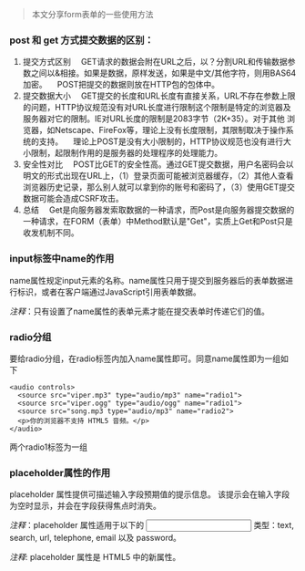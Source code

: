 >本文分享form表单的一些使用方法
### post 和 get 方式提交数据的区别：
1. 提交方式区别
  GET请求的数据会附在URL之后，以？分割URL和传输数据参数之间以&相接。如果是数据，原样发送，如果是中文/其他字符，则用BAS64加密。
 POST把提交的数据则放在HTTP包的包体中。 
2. 提交数据大小
 GET提交的长度和URL长度有直接关系，URL不存在参数上限的问题，HTTP协议规范没有对URL长度进行限制这个限制是特定的浏览器及服务器对它的限制。IE对URL长度的限制是2083字节（2K+35）。对于其他 浏览器，如Netscape、FireFox等，理论上没有长度限制，其限制取决于操作系统的支持。
 理论上POST是没有大小限制的，HTTP协议规范也没有进行大小限制，起限制作用的是服务器的处理程序的处理能力。
3. 安全性对比
 POST比GET的安全性高。通过GET提交数据，用户名密码会以明文的形式出现在URL上，（1）登录页面可能被浏览器缓存，（2）其他人查看浏览器历史记录，那么别人就可以拿到你的账号和密码了，（3）使用GET提交数据可能会造成CSRF攻击。
4. 总结
 Get是向服务器发索取数据的一种请求，而Post是向服务器提交数据的一种请求，在FORM（表单）中Method默认是"Get"，实质上Get和Post只是收发机制不同。

### input标签中name的作用
  name属性规定input元素的名称。name属性只用于提交到服务器后的表单数据进行标识，或者在客户端通过JavaScript引用表单数据。

_注释_：只有设置了name属性的表单元素才能在提交表单时传递它们的值。

### radio分组
要给radio分组，在radio标签内加入name属性即可。同意name属性即为一组如下
```
<audio controls>
  <source src="viper.mp3" type="audio/mp3" name="radio1">
  <source src="viper.ogg" type="audio/ogg" name="radio1">
  <source src="song.mp3 type="audio/mp3" name="radio2">
  <p>你的浏览器不支持 HTML5 音频。</p>
</audio>
```
两个radio1标签为一组

### placeholder属性的作用

  placeholder 属性提供可描述输入字段预期值的提示信息。
  该提示会在输入字段为空时显示，并会在字段获得焦点时消失。

_注释_：placeholder 属性适用于以下的 <input> 类型：text, search, url, telephone, email 以及 password。

_注释_: placeholder 属性是 HTML5 中的新属性。
